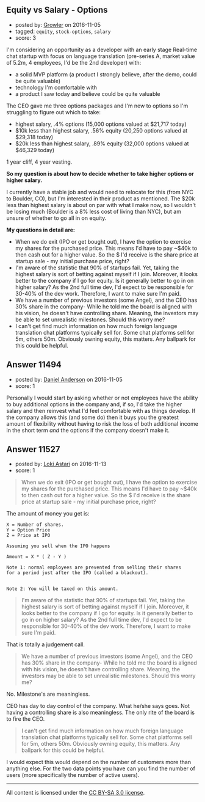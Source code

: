 ## Equity vs Salary - Options

- posted by: [Growler](https://stackexchange.com/users/238615/growler) on 2016-11-05
- tagged: `equity`, `stock-options`, `salary`
- score: 3

I'm considering an opportunity as a developer with an early stage Real-time chat startup with focus on language translation (pre-series A, market value of 5.2m, 4 employees, I'd be the 2nd developer) with:

- a solid MVP platform (a product I strongly believe, after the demo, could be quite valuable)
- technology I'm comfortable with
- a product I saw today and believe could be quite valuable

The CEO gave me three options packages and I'm new to options so I'm struggling to figure out which to take:

- highest salary, .4% options (15,000 options valued at $21,717 today)
- $10k less than highest salary, .56% equity (20,250 options valued at $29,318 today)
- $20k less than highest salary, .89% equity (32,000 options valued at $46,329 today)

1 year cliff, 4 year vesting.

**So my question is about how to decide whether to take higher options or higher salary.**

I currently have a stable job and would need to relocate for this (from NYC to Boulder, CO), but I'm interested in their product as mentioned. The $20k less than highest salary is about on par with what I make now, so I wouldn't be losing much (Boulder is a 8% less cost of living than NYC), but am unsure of whether to go all in on equity. 

**My questions in detail are:**

- When we do exit (IPO or get bought out), I have the option to exercise my shares for the purchased price. This means I'd have to pay ~$40k to then cash out for a higher value. So the $ I'd receive is the share price at startup sale - my initial purchase price, right? 
- I'm aware of the statistic that 90% of startups fail. Yet, taking the highest salary is sort of betting against myself if I join. Moreover, it looks better to the company if I go for equity. Is it generally better to go in on higher salary? As the 2nd full time dev, I'd expect to be responsible for 30-40% of the dev work. Therefore, I want to make sure I'm paid.
- We have a number of previous investors (some Angel), and the CEO has 30% share in the company- While he told me the board is aligned with his vision, he doesn't have controlling share. Meaning, the investors may be able to set unrealistic milestones. Should this worry me?
- I can't get find much information on how much foreign language translation chat platforms typically sell for. Some chat platforms sell for 5m, others 50m. Obviously owning equity, this matters. Any ballpark for this could be helpful.




## Answer 11494

- posted by: [Daniel Anderson](https://stackexchange.com/users/8398759/daniel-anderson) on 2016-11-05
- score: 1

Personally I would start by asking whether or not employees have the ability to buy additional options in the company and, if so, I'd take the higher salary and then reinvest what I'd feel comfortable with as things develop.  If the company allows this (and some do) then it buys you the greatest amount of flexibility without having to risk the loss of both additional income in the short term *and* the options if the company doesn't make it.


## Answer 11527

- posted by: [Loki Astari](https://stackexchange.com/users/7972/loki-astari) on 2016-11-13
- score: 1

>When we do exit (IPO or get bought out), I have the option to exercise my shares for the purchased price. This means I'd have to pay ~$40k to then cash out for a higher value. So the $ I'd receive is the share price at startup sale - my initial purchase price, right?

The amount of money you get is:

    X = Number of shares.
    Y = Option Price
    Z = Price at IPO

    Assuming you sell when the IPO happens

    Amount = X * ( Z - Y )

    Note 1: normal employees are prevented from selling their shares
    for a period just after the IPO (called a blackout).


    Note 2: You will be taxed on this amount.

>I'm aware of the statistic that 90% of startups fail. Yet, taking the highest salary is sort of betting against myself if I join. Moreover, it looks better to the company if I go for equity. Is it generally better to go in on higher salary? As the 2nd full time dev, I'd expect to be responsible for 30-40% of the dev work. Therefore, I want to make sure I'm paid.

That is totally a judgement call.  


>We have a number of previous investors (some Angel), and the CEO has 30% share in the company- While he told me the board is aligned with his vision, he doesn't have controlling share. Meaning, the investors may be able to set unrealistic milestones. Should this worry me?

No. Milestone's are meaningless.  

CEO has day to day control of the company. What he/she says goes. Not having a controlling share is also meaningless. The only rite of the board is to fire the CEO.

>I can't get find much information on how much foreign language translation chat platforms typically sell for. Some chat platforms sell for 5m, others 50m. Obviously owning equity, this matters. Any ballpark for this could be helpful.

I would expect this would depend on the number of customers more than anything else. For the two data points you have can you find the number of users (more specifically the number of active users).




---

All content is licensed under the [CC BY-SA 3.0 license](https://creativecommons.org/licenses/by-sa/3.0/).
